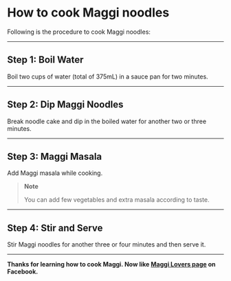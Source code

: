 # How to cook Maggi noodles

Following is the procedure to cook Maggi noodles:

----
## Step 1: Boil Water
Boil two cups of water (total of 375mL) in a sauce pan for two minutes.

----
## Step 2: Dip Maggi Noodles
Break noodle cake and dip in the boiled water for another two or three minutes. 


----
## Step 3: Maggi Masala
Add Maggi masala while cooking.

> **Note**
>
> You can add few vegetables and extra masala according to taste.

----
## Step 4: Stir and Serve
Stir Maggi noodles for another three or four minutes and then serve it.


----
**Thanks for learning how to cook Maggi. Now like [Maggi Lovers page](https://facebook.com/evilstreak/markdown-js) on Facebook.**
